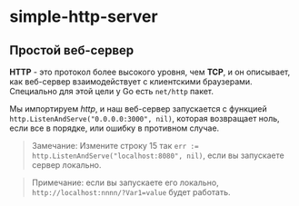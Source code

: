 # simple-http-server

## Простой веб-сервер

**HTTP** - это протокол более высокого уровня, чем **TCP**, и он описывает, как веб-сервер взаимодействует с клиентскими браузерами. 
Специально для этой цели у Go есть `net/http` пакет.

Мы импортируем *http*, и наш веб-сервер запускается с функцией `http.ListenAndServe("0.0.0.0:3000", nil)`, которая возвращает ноль, 
если все в порядке, или ошибку в противном случае.

> Замечание: Измените строку 15 так `err := http.ListenAndServe("localhost:8080", nil)`, если вы запускаете сервер локально.

> Примечание: если вы запускаете его локально, `http://localhost:nnnn/?Var1=value` будет работать.

